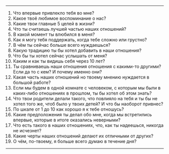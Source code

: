 * * *
1. Что впервые привлекло тебя во мне?
2. Какое твоё любимое воспоминание о нас?
3. Какие твои главные 5 целей в жизни?
4. Что ты считаешь лучшей частью наших отношений?
5. В какой момент ты влюбился в меня?
6. Как я могу тебя поддержать, когда тебе сложно или грустно?
7. В чём ты сейчас больше всего нуждаешься?
8. Какую традицию ты бы хотел добавить в наши отношения?
9. Что бы ты хотел сейчас услышать от меня?
10. Каким и как ты видишь себя через 10 лет?
11. Ты сравниваешь наши отношения отношения с какими-то другими? Если да то с кем? И почему именно они?
12. Какая часть наших отношений но твоему мнению нуждается в большой работе? 
13. Если мы будем в одной комнате с человеком, с которым мы были в каких-либо отношениях в прошлом, ты бы хотел об этом знать?
14. Что твои родители делали такого, что повлияло на тебя и ты бы не хотел того же, чтоб было у твоих детей? И что бы наоборот привнес?
15. По шкале от 1 до 10 как хорошо я к тебе отношусь?
16. Какие предположения ты делал обо мне, когда мы встретились впервые, которые в итоге оказались неверными?
17. Что есть такого в наших отношениях, что, как ты надеешься, никогда не исчезнет?
18. Какие черты наших отношений делают их отличными от других?  
19. О чём, по-твоему, я больше всего думаю в течение дня?  
* * *